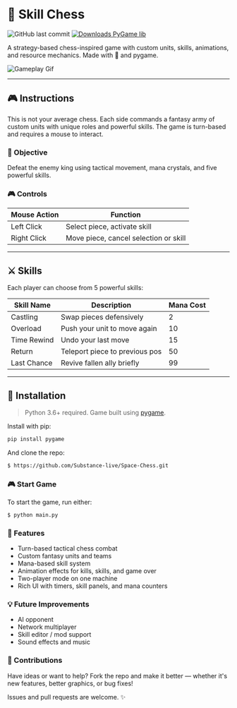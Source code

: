# 🧠 Skill Chess

![GitHub last commit](https://img.shields.io/github/last-commit/Substance-live/Space-Chess)
[![Downloads PyGame lib](https://pepy.tech/badge/pygame)](https://pepy.tech/projects/pygame)


A strategy-based chess-inspired game with custom units, skills, animations, and resource mechanics. Made with 💖 and pygame.

![Gameplay Gif](your_gif_link_here.gif)

---

## 🎮 Instructions

This is not your average chess. Each side commands a fantasy army of custom units with unique roles and powerful skills. The game is turn-based and requires a mouse to interact.

### 🧩 Objective
Defeat the enemy king using tactical movement, mana crystals, and five powerful skills.

### 🎮 Controls
| Mouse Action     | Function                              |
|------------------|---------------------------------------|
| Left Click       | Select piece, activate skill          |
| Right Click      | Move piece, cancel selection or skill |

---

## ⚔️ Skills

Each player can choose from 5 powerful skills:

| Skill Name         | Description                 | Mana Cost |
|--------------------|-----------------------------|-----------|
| Castling           | Swap pieces defensively     | 2         |
| Overload           | Push your unit to move again| 10        |
| Time Rewind        | Undo your last move         | 15        |
| Return             | Teleport piece to previous pos| 50      |
| Last Chance        | Revive fallen ally briefly  | 99        |

---

## 🧪 Installation

> Python 3.6+ required. Game built using [pygame](https://www.pygame.org/).

Install with pip:
```bash
pip install pygame
```

And clone the repo:

```bash
$ https://github.com/Substance-live/Space-Chess.git
```

### 🎮 Start Game
To start the game, run either:
```bash
$ python main.py
```

### 🧠 Features
* Turn-based tactical chess combat
* Custom fantasy units and teams
* Mana-based skill system
* Animation effects for kills, skills, and game over
* Two-player mode on one machine
* Rich UI with timers, skill panels, and mana counters

### 💡 Future Improvements
- AI opponent
- Network multiplayer
- Skill editor / mod support
- Sound effects and music

### 🤝 Contributions
Have ideas or want to help? Fork the repo and make it better — whether it's new features, better graphics, or bug fixes!

Issues and pull requests are welcome. ✨
